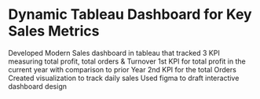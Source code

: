# Dynamic Tableau Dashboard for Key Sales Metrics

Developed Modern Sales dashboard in tableau that tracked 3 KPI measuring total profit, total orders & Turnover
1st KPI for total profit in the current year with comparison to prior Year
2nd KPI for the total Orders
Created visualization to track daily sales 
Used figma to draft interactive dashboard design 
